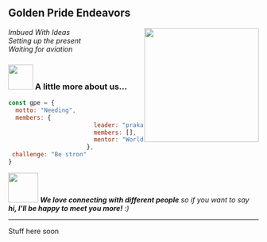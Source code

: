 <h2> Golden Pride Endeavors</h2>
<img align='right' src="https://thumbs.dreamstime.com/b/fire-lion-abstract-illustration-infuriated-flames-fur-rainbow-color-black-background-design-160017003.jpg" width="230" >

<p><em>Imbued With Ideas<br>Setting up the present<br>Waiting for aviation</em></p>




### <img src="https://media.giphy.com/media/VgCDAzcKvsR6OM0uWg/giphy.gif" width="50"> A little more about us...  

```javascript
const gpe = {
  motto: "Needing",
  members: {
                        leader: "prakarsh17",
                        members: [],
                        mentor: "World"
                      },
 challenge: "Be stron"
}
```

<img src="https://media.giphy.com/media/LnQjpWaON8nhr21vNW/giphy.gif" width="60"> <em><b>We love connecting with different people</b> so if you want to say <b>hi, I'll be happy to meet you more!</b> :)</em>

---

Stuff here soon
